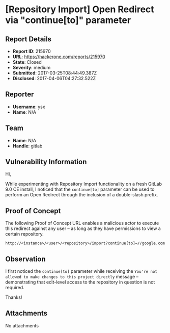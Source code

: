 # [Repository Import] Open Redirect via "continue[to]" parameter 

## Report Details
- **Report ID**: 215970
- **URL**: https://hackerone.com/reports/215970
- **State**: Closed
- **Severity**: medium
- **Submitted**: 2017-03-25T08:44:49.387Z
- **Disclosed**: 2017-04-06T04:27:32.522Z

## Reporter
- **Username**: ysx
- **Name**: N/A

## Team
- **Name**: N/A
- **Handle**: gitlab

## Vulnerability Information
Hi,

While experimenting with Repository Import functionality on a fresh GitLab 9.0 CE install, I noticed that the `continue[to]` parameter can be used to perform an Open Redirect through the inclusion of a double-slash prefix. 

## Proof of Concept
The following Proof of Concept URL enables a malicious actor to execute this redirect against any user – as long as they have permissions to view a certain repository. 

```
http://<instance>/<user>/<repository>/import?continue[to]=//google.com
```

## Observation
I first noticed the `continue[to]` parameter while receiving the `You're not allowed to make changes to this project directly` message – demonstrating that edit-level access to the repository in question is not required.

Thanks!

## Attachments
No attachments
